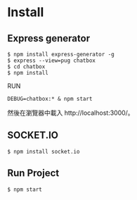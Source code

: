 # Install

## Express generator

```shell
$ npm install express-generator -g
$ express --view=pug chatbox
$ cd chatbox
$ npm install
```

RUN

```shell
DEBUG=chatbox:* & npm start
```

然後在瀏覽器中載入 http://localhost:3000/。

## SOCKET.IO

```shell
$ npm install socket.io
```

## Run Project 

```shell
$ npm start
```





















```shell

```
